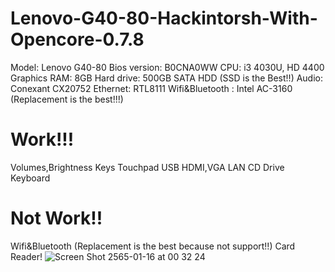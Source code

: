 # Lenovo-G40-80-Hackintorsh-With-Opencore-0.7.8
Model: Lenovo G40-80
Bios version: B0CNA0WW
CPU: i3 4030U, HD 4400 Graphics
RAM: 8GB
Hard drive: 500GB SATA HDD (SSD is the Best!!)
Audio: Conexant CX20752
Ethernet: RTL8111
Wifi&Bluetooth : Intel AC-3160 (Replacement is the best!!!)
# Work!!!
Volumes,Brightness Keys
Touchpad
USB
HDMI,VGA
LAN
CD Drive
Keyboard
# Not Work!!
Wifi&Bluetooth (Replacement is the best because not support!!)
Card Reader!
![Screen Shot 2565-01-16 at 00 32 24](https://user-images.githubusercontent.com/83513988/149631737-0097803d-0a9a-4cfc-b90e-7cf525518675.png)
